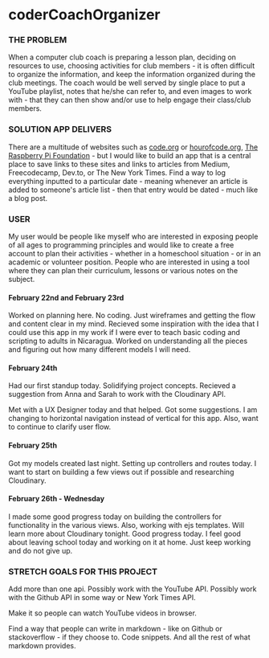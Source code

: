 # coderCoachOrganizer


### THE PROBLEM

When a computer club coach  is preparing a lesson plan, deciding on resources to use, choosing activities for club members - it is often difficult to organize the information, and keep the information organized during the club meetings. The coach would be well served by single place to put a YouTube playlist, notes that he/she can refer to, and even images to work with - that they can then show and/or use to help engage their class/club members. 

### SOLUTION APP DELIVERS

There are a multitude of websites such as [code.org](https://code.org) or [hourofcode.org](https://www.hourofcode.com), [The Raspberry Pi Foundation](https://www.raspberrypi.org/) - but I would like to build an app that is a central place to save links to these sites and links to articles from Medium, Freecodecamp, Dev.to, or The New York Times. Find a way to log everything inputted to a particular date - meaning whenever an article is added to someone's article list - then that entry would be dated - much like a blog post.


### USER

My user would be people like myself who are interested in exposing people of all ages to programming principles and would like to create a free account to plan their activities - whether in a homeschool situation - or in an academic or volunteer position. People who are interested in using a tool where they can plan their curriculum, lessons or various notes on the subject. 

#### February 22nd and February 23rd

Worked on planning here. No coding. Just wireframes and getting the flow and content clear in my mind. Recieved some inspiration with the idea that I could use this app in my work if I were ever to teach basic coding and scripting to adults in Nicaragua. Worked on understanding all the pieces and figuring out how many different models I will need.

#### February 24th

Had our first standup today. Solidifying project concepts. Recieved a suggestion from Anna and Sarah to work with the Cloudinary API.

Met with a UX Designer today and that helped. Got some suggestions. I am changing to horizontal navigation instead of vertical for this app. Also, want to continue to clarify user flow.

#### February 25th

Got my models created last night. Setting up controllers and routes today. I want to start on building a few views out if possible and researching Cloudinary.

#### February 26th - Wednesday

I made some good progress today on building the controllers for functionality in the various views. Also, working with ejs templates. Will learn more about Cloudinary tonight. Good progress today. I feel good about leaving school today and working on it at home. Just keep working and do not give up.

### STRETCH GOALS FOR THIS PROJECT

Add more than one api. Possibly work with the YouTube API. Possibly work with the Github API in some way or New York Times API.

Make it so people can watch YouTube videos in browser.

Find a way that people can write in markdown - like on Github or stackoverflow - if they choose to. Code snippets. And all the rest of what markdown provides.

